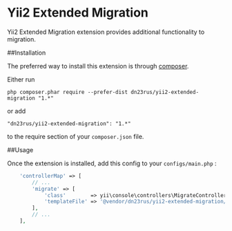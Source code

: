 Yii2 Extended Migration
=======================
Yii2 Extended Migration extension provides additional functionality to migration.

##Installation

The preferred way to install this extension is through [composer](http://getcomposer.org/download/).

Either run

```
php composer.phar require --prefer-dist dn23rus/yii2-extended-migration "1.*"
```

or add

```
"dn23rus/yii2-extended-migration": "1.*"
```

to the require section of your `composer.json` file.


##Usage

Once the extension is installed, add this config to your `configs/main.php` :

```php
    'controllerMap' => [
        // ...
        'migrate' => [
            'class'        => yii\console\controllers\MigrateController::class,
            'templateFile' => '@vendor/dn23rus/yii2-extended-migration/views/migration.php',
        ],
        // ...
    ],
```
